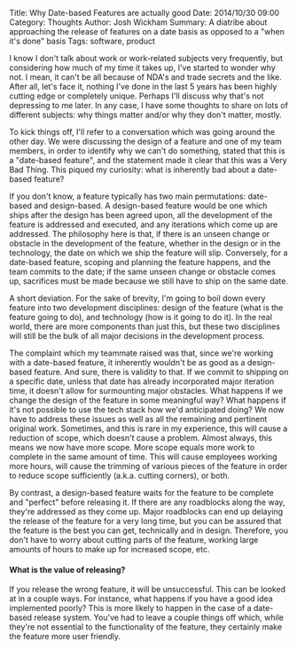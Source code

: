 ﻿Title: Why Date-based Features are actually good
Date: 2014/10/30 09:00
Category: Thoughts
Author: Josh Wickham
Summary: A diatribe about approaching the release of features on a date basis as opposed to a "when it's done" basis
Tags: software, product

I know I don't talk about work or work-related subjects very frequently, but considering how much of my time it takes up, I've started to wonder why not. I mean, it can't be all because of NDA's and trade secrets and the like. After all, let's face it, nothing I've done in the last 5 years has been highly cutting edge or completely unique. Perhaps I'll discuss why that's not depressing to me later. In any case, I have some thoughts to share on lots of different subjects: why things matter and/or why they don't matter, mostly.

To kick things off, I'll refer to a conversation which was going around the other day. We were discussing the design of a feature and one of my team members, in order to identify why we can't do something, stated that this is a "date-based feature", and the statement made it clear that this was a Very Bad Thing. This piqued my curiosity: what is inherently bad about a date-based feature?

If you don't know, a feature typically has two main permutations: date-based and design-based. A design-based feature would be one which ships after the design has been agreed upon, all the development of the feature is addressed and executed, and any iterations which come up are addressed. The philosophy here is that, if there is an unseen change or obstacle in the development of the feature, whether in the design or in the technology, the date on which we ship the feature will slip. Conversely, for a date-based feature, scoping and planning the feature happens, and the team commits to the date; if the same unseen change or obstacle comes up, sacrifices must be made because we still have to ship on the same date.

A short deviation. For the sake of brevity, I'm going to boil down every feature into two development disciplines: design of the feature (what is the feature going to do), and technology (how is it going to do it). In the real world, there are more components than just this, but these two disciplines will still be the bulk of all major decisions in the development process.

The complaint which my teammate raised was that, since we're working with a date-based feature, it inherently wouldn't be as good as a design-based feature. And sure, there is validity to that. If we commit to shipping on a specific date, unless that date has already incorporated major iteration time, it doesn't allow for surmounting major obstacles. What happens if we change the design of the feature in some meaningful way? What happens if it's not possible to use the tech stack how we'd anticipated doing? We now have to address these issues as well as all the remaining and pertinent original work. Sometimes, and this is rare in my experience, this will cause a reduction of scope, which doesn't cause a problem. Almost always, this means we now have more scope. More scope equals more work to complete in the same amount of time. This will cause employees working more hours, will cause the trimming of various pieces of the feature in order to reduce scope sufficiently (a.k.a. cutting corners), or both.

By contrast, a design-based feature waits for the feature to be complete and "perfect" before releasing it. If there are any roadblocks along the way, they're addressed as they come up. Major roadblocks can end up delaying the release of the feature for a very long time, but you can be assured that the feature is the best you can get, technically and in design. Therefore, you don't have to worry about cutting parts of the feature, working large amounts of hours to make up for increased scope, etc.

#### What is the value of releasing? 

If you release the wrong feature, it will be unsuccessful. This can be looked at in a couple ways. For instance, what happens if you have a good idea implemented poorly? This is more likely to happen in the case of a date-based release system. You've had to leave a couple things off which, while they're not essential to the functionality of the feature, they certainly make the feature more user friendly.